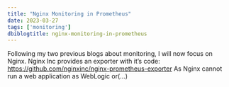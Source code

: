 ```yaml
---
title: "Nginx Monitoring in Prometheus"
date: 2023-03-27
tags: ['monitoring']
dbiblogtitle: nginx-monitoring-in-prometheus
---
```

Following my two previous blogs about monitoring, I will now focus on Nginx. Nginx Inc provides an exporter with it’s code: https://github.com/nginxinc/nginx-prometheus-exporter As Nginx cannot run a web application as WebLogic or(…)